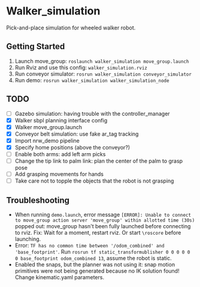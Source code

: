 # Walker_simulation

Pick-and-place simulation for wheeled walker robot.

## Getting Started

1. Launch move_group: ```roslaunch walker_simulation move_group.launch```
2. Run Rviz and use this config: ```walker_simulation.rviz```
3. Run conveyor simulator: ```rosrun walker_simulation conveyor_simulator```
4. Run demo: ```rosrun walker_simulation walker_simulation_node```

## TODO

- [ ] Gazebo simulation: having trouble with the controller_manager
- [x] Walker sbpl planning interface config
- [x] Walker move_group.launch
- [x] Conveyor belt simulation: use fake ar_tag tracking
- [x] Import nrw_demo pipeline
- [x] Specify home positions (above the conveyor?)
- [ ] Enable both arms: add left arm picks
- [ ] Change the tip link to palm link: plan the center of the palm to grasp pose
- [ ] Add grasping movements for hands
- [ ] Take care not to topple the objects that the robot is not grasping 

## Troubleshooting

- When running ```demo.launch```, error message ```[ERROR]: Unable to connect to move_group action server 'move_group' within allotted time (30s)``` popped out: move_group hasn't been fully launched before connecting to rviz. Fix: Wait for a moment, restart rviz. Or start `\roscore` before launching.
- Error: ```TF has no common time between '/odom_combined' and 'base_footprint'```. Run ```rosrun tf static_transformublisher 0 0 0 0 0 0 base_footprint odom_combined 13```, assume the robot is static.
- Enabled the snaps, but the planner was not using it: snap motion primitives were not being generated because no IK solution found! Change kinematic.yaml parameters.

